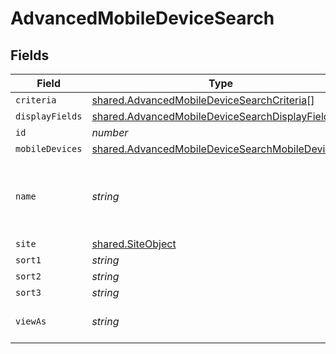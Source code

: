 # AdvancedMobileDeviceSearch


## Fields

| Field                                                                                                              | Type                                                                                                               | Required                                                                                                           | Description                                                                                                        | Example                                                                                                            |
| ------------------------------------------------------------------------------------------------------------------ | ------------------------------------------------------------------------------------------------------------------ | ------------------------------------------------------------------------------------------------------------------ | ------------------------------------------------------------------------------------------------------------------ | ------------------------------------------------------------------------------------------------------------------ |
| `criteria`                                                                                                         | [shared.AdvancedMobileDeviceSearchCriteria](../../models/shared/advancedmobiledevicesearchcriteria.md)[]           | :heavy_minus_sign:                                                                                                 | N/A                                                                                                                |                                                                                                                    |
| `displayFields`                                                                                                    | [shared.AdvancedMobileDeviceSearchDisplayFields](../../models/shared/advancedmobiledevicesearchdisplayfields.md)[] | :heavy_minus_sign:                                                                                                 | N/A                                                                                                                |                                                                                                                    |
| `id`                                                                                                               | *number*                                                                                                           | :heavy_minus_sign:                                                                                                 | N/A                                                                                                                | 1                                                                                                                  |
| `mobileDevices`                                                                                                    | [shared.AdvancedMobileDeviceSearchMobileDevices](../../models/shared/advancedmobiledevicesearchmobiledevices.md)[] | :heavy_minus_sign:                                                                                                 | N/A                                                                                                                |                                                                                                                    |
| `name`                                                                                                             | *string*                                                                                                           | :heavy_check_mark:                                                                                                 | Name of the advanced mobile device search                                                                          | Advanced Search Name                                                                                               |
| `site`                                                                                                             | [shared.SiteObject](../../models/shared/siteobject.md)                                                             | :heavy_minus_sign:                                                                                                 | N/A                                                                                                                |                                                                                                                    |
| `sort1`                                                                                                            | *string*                                                                                                           | :heavy_minus_sign:                                                                                                 | N/A                                                                                                                |                                                                                                                    |
| `sort2`                                                                                                            | *string*                                                                                                           | :heavy_minus_sign:                                                                                                 | N/A                                                                                                                |                                                                                                                    |
| `sort3`                                                                                                            | *string*                                                                                                           | :heavy_minus_sign:                                                                                                 | N/A                                                                                                                |                                                                                                                    |
| `viewAs`                                                                                                           | *string*                                                                                                           | :heavy_minus_sign:                                                                                                 | N/A                                                                                                                | Standard Web Page                                                                                                  |